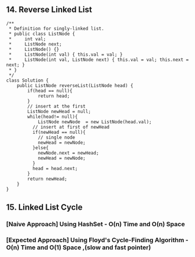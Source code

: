 ## 14. Reverse Linked List 
```
/**
 * Definition for singly-linked list.
 * public class ListNode {
 *     int val;
 *     ListNode next;
 *     ListNode() {}
 *     ListNode(int val) { this.val = val; }
 *     ListNode(int val, ListNode next) { this.val = val; this.next = next; }
 * }
 */
class Solution {
    public ListNode reverseList(ListNode head) {
        if(head == null){
            return head;
        }
        // insert at the first
        ListNode newHead = null;
        while(head!= null){
            ListNode newNode  = new ListNode(head.val);
          // insert at first of newHead
          if(newHead == null){
            // single node 
            newHead = newNode;
          }else{
            newNode.next = newHead;
            newHead = newNode;
          }
          head = head.next;
        }
        return newHead;
    }
}
```
## 15. Linked List Cycle
### [Naive Approach] Using HashSet - O(n) Time and O(n) Space
### [Expected Approach] Using Floyd's Cycle-Finding Algorithm - O(n) Time and O(1) Space ,(slow and fast pointer)
```
```

